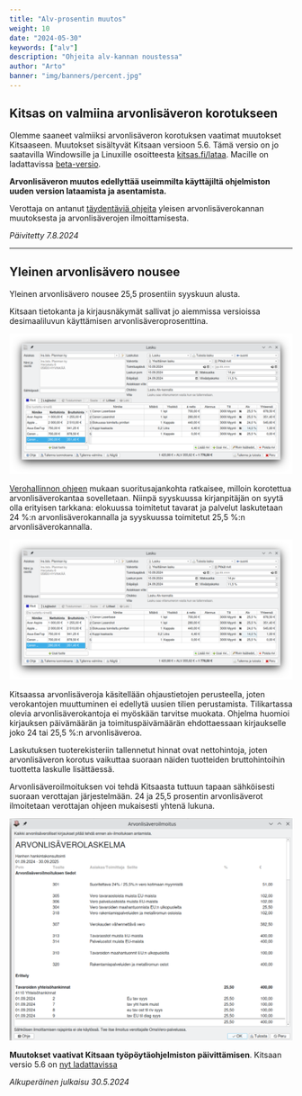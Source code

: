 ```yaml
---
title: "Alv-prosentin muutos"
weight: 10
date: "2024-05-30"
keywords: ["alv"]
description: "Ohjeita alv-kannan noustessa"
author: "Arto"
banner: "img/banners/percent.jpg"
---
```


## Kitsas on valmiina arvonlisäveron korotukseen

Olemme saaneet valmiiksi arvonlisäveron korotuksen vaatimat muutokset Kitsaaseen. Muutokset sisältyvät Kitsaan versioon 5.6. Tämä versio on jo saatavilla Windowsille ja Linuxille osoitteesta [kitsas.fi/lataa](/lataa). Macille on ladattavissa 
[beta-versio](/blog/2024/06/17/kitsas-5.6-beta/).

**Arvonlisäveron muutos edellyttää useimmilta käyttäjiltä ohjelmiston uuden version lataamista ja asentamista.**

Verottaja on antanut [täydentäviä ohjeita](https://www.vero.fi/yritykset-ja-yhteisot/verot-ja-maksut/arvonlisaverotus/arvonlisaveroprosentit/Yleinen-arvonlisaverokanta-nousee-syyskuussa/) yleisen arvonlisäverokannan muutoksesta ja arvonlisäverojen ilmoittamisesta. 

*Päivitetty 7.8.2024*
<hr/>

## Yleinen arvonlisävero nousee


Yleinen arvonlisävero nousee 25,5 prosentiin syyskuun alusta.

Kitsaan tietokanta ja kirjausnäkymät sallivat jo aiemmissa versioissa desimaaliluvun käyttämisen arvonlisäveroprosenttina.

<img src="/img/screenshots/alv255lasku.png" class="img-responsive"/>

<a href="https://vero.fi/tietoa-verohallinnosta/uutishuone/lehdist%C3%B6tiedotteet/2024/yleinen-arvonlis%C3%A4verokanta-nousee-syyskuussa--veron-m%C3%A4%C3%A4r%C3%A4n-ratkaisee-se-milloin-palvelu-on-suoritettu-tai-tavara-toimitettu-asiakkaalle/" target="_blank">Verohallinnon ohjeen</a> mukaan suoritusajankohta ratkaisee, milloin korotettua arvonlisäverokantaa sovelletaan. Niinpä syyskuussa kirjanpitäjän on syytä olla erityisen tarkkana: elokuussa toimitetut tavarat ja palvelut laskutetaan 24 %:n arvonlisäverokannalla ja syyskuussa toimitetut 25,5 %:n arvonlisäverokannalla.

<img src="/img/screenshots/alv255lasku.png" class="img-responsive"/>

Kitsaassa arvonlisäveroja käsitellään ohjaustietojen perusteella, joten verokantojen muuttuminen ei edellytä uusien tilien perustamista. Tilikartassa olevia arvonlisäverokantoja ei myöskään tarvitse muokata. Ohjelma huomioi kirjauksen päivämäärän ja toimituspäivämäärän ehdottaessaan kirjaukselle joko 24 tai 25,5 %:n arvonlisäveroa.

Laskutuksen tuoterekisteriin tallennetut hinnat ovat nettohintoja, joten arvonlisäveron korotus vaikuttaa suoraan näiden tuotteiden bruttohintoihin tuottetta laskulle lisättäessä.

Arvonlisäveroilmoituksen voi tehdä Kitsaasta tuttuun tapaan sähköisesti suoraan verottajan järjestelmään. 24 ja 25,5 prosentin arvonlisäverot ilmoitetaan verottajan ohjeen mukaisesti yhtenä lukuna.

<img src="/img/screenshots/alvilmo.png" class="img-responsive"/>

**Muutokset vaativat Kitsaan työpöytäohjelmiston päivittämisen**. Kitsaan versio 5.6 on [nyt ladattavissa](/lataa)

*Alkuperäinen julkaisu 30.5.2024*
